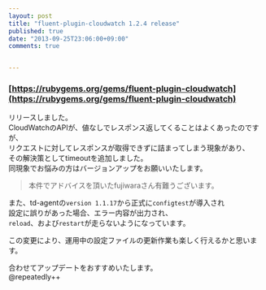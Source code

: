 ```yaml
---
layout: post
title: "fluent-plugin-cloudwatch 1.2.4 release"
published: true
date: "2013-09-25T23:06:00+09:00"
comments: true


---
```


### [https://rubygems.org/gems/fluent-plugin-cloudwatch](https://rubygems.org/gems/fluent-plugin-cloudwatch)  
  
リリースしました。  
CloudWatchのAPIが、値なしでレスポンス返してくることはよくあったのですが、  
リクエストに対してレスポンスが取得できずに詰まってしまう現象があり、  
その解決策としてtimeoutを追加しました。  
同現象でお悩みの方はバージョンアップをお願いいたします。  
  
> 本件でアドバイスを頂いたfujiwaraさん有難うございます。
  
また、td-agentの`version 1.1.17`から正式に`configtest`が導入され  
設定に誤りがあった場合、エラー内容が出力され、  
`reload`、および`restart`が走らないようになっています。  

この変更により、運用中の設定ファイルの更新作業も楽しく行えるかと思います。  
  
合わせてアップデートをおすすめいたします。  
@repeatedly++
